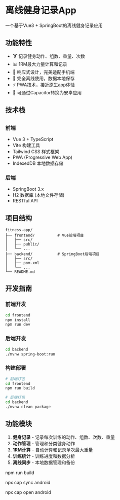 # 离线健身记录App

一个基于Vue3 + SpringBoot的离线健身记录应用

## 功能特性

- 🏋️ 记录健身动作、组数、重量、次数
- 📊 1RM最大力量计算和记录
- 📱 响应式设计，完美适配手机端
- 💾 完全离线使用，数据本地保存
- ⚡ PWA技术，接近原生app体验
- 🔄 可通过Capacitor转换为安卓应用

## 技术栈


##
### 前端
- Vue 3 + TypeScript
- Vite 构建工具
- Tailwind CSS 样式框架
- PWA (Progressive Web App)
- IndexedDB 本地数据存储

### 后端
- SpringBoot 3.x
- H2 数据库 (本地文件存储)
- RESTful API

## 项目结构

```
fitness-app/
├── frontend/          # Vue前端项目
│   ├── src/
│   ├── public/
│   └── ...
├── backend/           # SpringBoot后端项目
│   ├── src/
│   ├── pom.xml
│   └── ...
└── README.md
```

## 开发指南

### 前端开发
```bash
cd frontend
npm install
npm run dev
```

### 后端开发
```bash
cd backend
./mvnw spring-boot:run
```

### 构建部署
```bash
# 前端打包
cd frontend
npm run build

# 后端打包
cd backend
./mvnw clean package
```

## 功能模块

1. **健身记录** - 记录每次训练的动作、组数、次数、重量
2. **动作管理** - 管理和分类健身动作
3. **1RM计算** - 自动计算和记录单次最大重量
4. **训练统计** - 训练进度和数据分析
5. **离线同步** - 本地数据管理和备份 

npm run build

npx cap sync android

npx cap open android 
